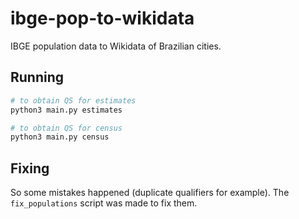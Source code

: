 # ibge-pop-to-wikidata

IBGE population data to Wikidata of Brazilian cities.

## Running

```bash
# to obtain QS for estimates
python3 main.py estimates

# to obtain QS for census
python3 main.py census
```

## Fixing

So some mistakes happened (duplicate qualifiers for example). The `fix_populations` script was made to fix them.
